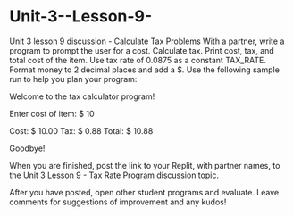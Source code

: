 # Unit-3--Lesson-9-
Unit 3 lesson 9 discussion - Calculate Tax Problems
With a partner, write a program to prompt the user for a cost.
Calculate tax.
Print cost, tax, and total cost of the item.
Use tax rate of 0.0875 as a constant TAX_RATE.
Format money to 2 decimal places and add a $.
Use the following sample run to help you plan your program:

Welcome to the tax calculator program!

Enter cost of item: $ 10

Cost: $ 10.00
Tax: $ 0.88
Total: $ 10.88

Goodbye!

When you are finished, post the link to your Replit, with partner names, to the Unit 3 Lesson 9 - Tax Rate Program discussion topic.

After you have posted, open other student programs and evaluate. Leave comments for suggestions of improvement and any kudos!